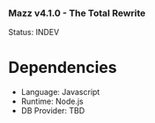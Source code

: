 ### Mazz v4.1.0 - The Total Rewrite
Status: INDEV




# Dependencies
- Language: Javascript
- Runtime: Node.js
- DB Provider: TBD
